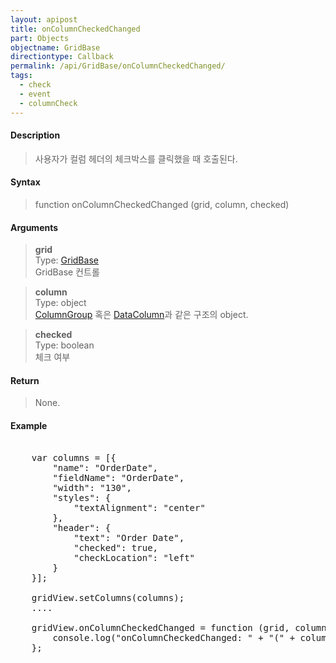 ```yaml
---
layout: apipost
title: onColumnCheckedChanged
part: Objects
objectname: GridBase
directiontype: Callback
permalink: /api/GridBase/onColumnCheckedChanged/
tags:
  - check
  - event
  - columnCheck
---
```


#### Description

> 사용자가 컬럼 헤더의 체크박스를 클릭했을 때 호출된다.  

#### Syntax

> function onColumnCheckedChanged (grid, column, checked)  

#### Arguments

> **grid**  
> Type: [GridBase](/api/GridBase/)  
> GridBase 컨트롤  

> **column**  
> Type: object  
> [ColumnGroup](/api/types/ColumnGroup/) 혹은 [DataColumn](/api/types/DataColumn/)과 같은 구조의 object.  

> **checked**  
> Type: boolean  
> 체크 여부  


#### Return

> None.  

#### Example

<pre class="prettyprint">

    var columns = [{
        "name": "OrderDate",
        "fieldName": "OrderDate",
        "width": "130",
        "styles": {
            "textAlignment": "center"
        },
        "header": {
            "text": "Order Date",
            "checked": true,
            "checkLocation": "left"
        }
    }];

    gridView.setColumns(columns);
    ....

    gridView.onColumnCheckedChanged = function (grid, column, checked) {
        console.log("onColumnCheckedChanged: " + "(" + column.name + ", " + checked + ")");
    };
</pre>

